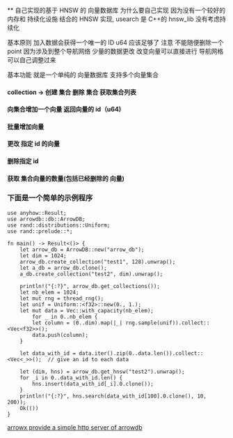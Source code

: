 ** 自己实现的基于 HNSW 的 向量数据库
为什么要自己实现 因为没有一个较好的 内存和 持续化设施 结合的 HNSW 实现, usearch 是 C++的 hnsw_lib 没有考虑持续化

基本原则 加入数据会获得一个唯一的 ID u64 应该足够了
注意 不能随便删除一个 point 因为涉及到整个导航网络 少量的数据更改 改变向量可以直接进行 导航网格可以自己调整过来

基本功能
就是一个单纯的 向量数据库 支持多个向量集合

#### collection -> 创建 集合 删除 集合 获取集合列表
#### 向集合增加一个向量 返回向量的 id（u64)
#### 批量增加向量
#### 更改 指定 id 的向量
#### 删除指定 id
#### 获取 集合向量的数量(包括已经删除的 向量)

### 下面是一个简单的示例程序
```
use anyhow::Result;
use arrowdb::db::ArrowDB;
use rand::distributions::Uniform;
use rand::prelude::*;

fn main() -> Result<()> {
    let arrow_db = ArrowDB::new("arrow_db");
    let dim = 1024;
    arrow_db.create_collection("test1", 128).unwrap();
    let a_db = arrow_db.clone();
    a_db.create_collection("test2", dim).unwrap();

    println!("{:?}", arrow_db.get_collections());
    let nb_elem = 1024;
    let mut rng = thread_rng();
    let unif = Uniform::<f32>::new(0., 1.);
    let mut data = Vec::with_capacity(nb_elem);
        for _ in 0..nb_elem {
        let column = (0..dim).map(|_| rng.sample(unif)).collect::<Vec<f32>>();
        data.push(column);
    }

    let data_with_id = data.iter().zip(0..data.len()).collect::<Vec<_>>();  // give an id to each data

    let (dim, hns) = arrow_db.get_hnsw("test2").unwrap();
    for _i in 0..data_with_id.len() {
        hns.insert(data_with_id[_i].0.clone());
    }
    println!("{:?}", hns.search(data_with_id[100].0.clone(), 10, 200));
    Ok(())
}
```
[arrowx provide a simple http server of arrowdb](https://github.com/zhuchuanjing/arrowx)
